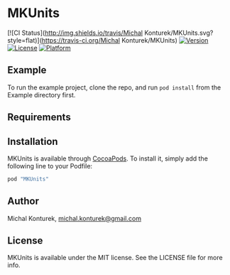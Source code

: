 # MKUnits

[![CI Status](http://img.shields.io/travis/Michal Konturek/MKUnits.svg?style=flat)](https://travis-ci.org/Michal Konturek/MKUnits)
[![Version](https://img.shields.io/cocoapods/v/MKUnits.svg?style=flat)](http://cocoapods.org/pods/MKUnits)
[![License](https://img.shields.io/cocoapods/l/MKUnits.svg?style=flat)](http://cocoapods.org/pods/MKUnits)
[![Platform](https://img.shields.io/cocoapods/p/MKUnits.svg?style=flat)](http://cocoapods.org/pods/MKUnits)

## Example

To run the example project, clone the repo, and run `pod install` from the Example directory first.

## Requirements

## Installation

MKUnits is available through [CocoaPods](http://cocoapods.org). To install
it, simply add the following line to your Podfile:

```ruby
pod "MKUnits"
```

## Author

Michal Konturek, michal.konturek@gmail.com

## License

MKUnits is available under the MIT license. See the LICENSE file for more info.
